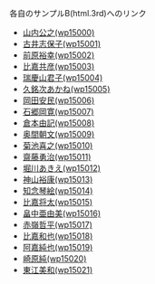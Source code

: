 各自のサンプルB(html.3rd)へのリンク

<ul>
	<li><a href="http://wp15000.github.io/html.3rd" target="_blank">山内公之(wp15000)</a>
	<li><a href="http://wp15001.github.io/html.3rd" target="_blank">古井志保子(wp15001)</a>
	<li><a href="http://wp15002.github.io/html.3rd" target="_blank">前原裕幸(wp15002)</a>
	<li><a href="http://wp15003.github.io/html.3rd" target="_blank">比嘉共彦(wp15003)</a>
	<li><a href="http://wp15004.github.io/html.3rd" target="_blank">瑞慶山君子(wp15004)</a>
	<li><a href="http://wp15005.github.io/html.3rd" target="_blank">久銘次あかね(wp15005)</a>
	<li><a href="http://wp15006.github.io/html.3rd" target="_blank">岡田安民(wp15006)</a>
	<li><a href="http://wp15007.github.io/html.3rd" target="_blank">石郷岡寛(wp15007)</a>
	<li><a href="http://wp15008.github.io/html.3rd" target="_blank">倉本由記(wp15008)</a>
	<li><a href="http://wp15009.github.io/html.3rd" target="_blank">奥間朝文(wp15009)</a>
	<li><a href="http://wp15010.github.io/html.3rd" target="_blank">菊池喜之(wp15010)</a>
	<li><a href="http://wp15011.github.io/html.3rd" target="_blank">齋藤勇治(wp15011)</a>
	<li><a href="http://wp15012.github.io/html.3rd" target="_blank">堀川あきえ(wp15012)</a>
	<li><a href="http://wp15013.github.io/html.3rd" target="_blank">神山裕康(wp15013)</a>
	<li><a href="http://wp15014.github.io/html.3rd" target="_blank">知念琴絵(wp15014)</a>
	<li><a href="http://wp15015.github.io/html.3rd" target="_blank">比嘉将太(wp15015)</a>
	<li><a href="http://wp15016.github.io/html.3rd" target="_blank">畠中亜由美(wp15016)</a>
	<li><a href="http://wp15017.github.io/html.3rd" target="_blank">赤嶺哲平(wp15017)</a>
	<li><a href="http://wp15018.github.io/html.3rd" target="_blank">比嘉和也(wp15018)</a>
	<li><a href="http://wp15019.github.io/html.3rd" target="_blank">阿嘉純也(wp15019)</a>
	<li><a href="http://wp15020.github.io/html.3rd" target="_blank">崎原純(wp15020)</a>
	<li><a href="http://wp15021.github.io/html.3rd" target="_blank">東江美和(wp15021)</a>
</ul>
